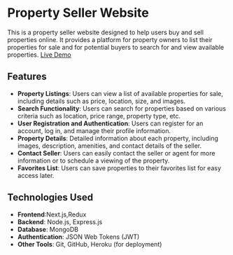# Property Seller Website

This is a property seller website designed to help users buy and sell properties online. It provides a platform for property owners to list their properties for sale and for potential buyers to search for and view available properties.
[Live Demo](https://heritage-nest-gamma.vercel.app)

## Features

- **Property Listings**: Users can view a list of available properties for sale, including details such as price, location, size, and images.
- **Search Functionality**: Users can search for properties based on various criteria such as location, price range, property type, etc.
- **User Registration and Authentication**: Users can register for an account, log in, and manage their profile information.
- **Property Details**: Detailed information about each property, including images, description, amenities, and contact details of the seller.
- **Contact Seller**: Users can easily contact the seller or agent for more information or to schedule a viewing of the property.
- **Favorites List**: Users can save properties to their favorites list for easy access later.
 

## Technologies Used

- **Frontend**:Next.js,Redux
- **Backend**: Node.js, Express.js
- **Database**: MongoDB
- **Authentication**: JSON Web Tokens (JWT)
- **Other Tools**: Git, GitHub, Heroku (for deployment)



 
